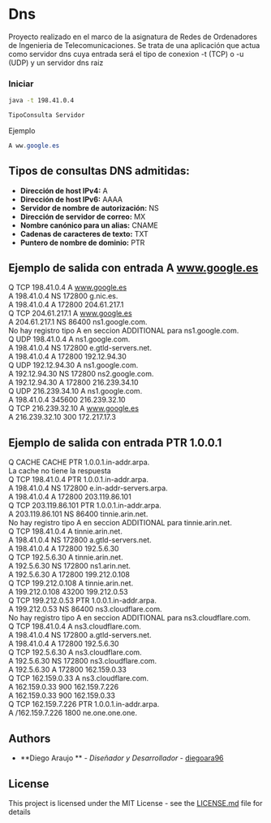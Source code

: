 # Dns

Proyecto realizado en el marco de la asignatura de Redes de Ordenadores de Ingenieria de Telecomunicaciones. 
Se trata de una aplicación que actua como servidor dns cuya entrada será el tipo de conexion -t (TCP) o -u (UDP) y un servidor dns raiz


### Iniciar

```bash
java -t 198.41.0.4
```

```java
TipoConsulta Servidor
```
Ejemplo
```java
A ww.google.es
```

## Tipos de consultas DNS admitidas: 

<ul>
  <li><b>Dirección de host IPv4:</b> A
  <li><b>Dirección de host IPv6:</b> AAAA
  <li><b>Servidor de nombre de autorización:</b> NS
  <li><b>Dirección de servidor de correo:</b> MX
  <li><b>Nombre canónico para un alias:</b> CNAME
  <li><b>Cadenas de caracteres de texto:</b> TXT
  <li><b>Puntero de nombre de dominio:</b> PTR
  </ul>


## Ejemplo de salida con entrada A www.google.es

Q TCP 198.41.0.4 A www.google.es<br>
A 198.41.0.4 NS 172800 g.nic.es.<br>
A 198.41.0.4 A 172800 204.61.217.1<br>
Q TCP 204.61.217.1 A www.google.es<br>
A 204.61.217.1 NS 86400 ns1.google.com.<br>
No hay registro tipo A en seccion ADDITIONAL para ns1.google.com.<br>
Q UDP 198.41.0.4 A ns1.google.com.<br>
A 198.41.0.4 NS 172800 e.gtld-servers.net.<br>
A 198.41.0.4 A 172800 192.12.94.30<br>
Q UDP 192.12.94.30 A ns1.google.com.<br>
A 192.12.94.30 NS 172800 ns2.google.com.<br>
A 192.12.94.30 A 172800 216.239.34.10<br>
Q UDP 216.239.34.10 A ns1.google.com.<br>
A 198.41.0.4 345600 216.239.32.10<br>
Q TCP 216.239.32.10 A www.google.es<br>
A 216.239.32.10 300 172.217.17.3<br>



## Ejemplo de salida con entrada PTR 1.0.0.1

Q CACHE CACHE PTR 1.0.0.1.in-addr.arpa.<br>
La cache no tiene la respuesta<br>
Q TCP 198.41.0.4 PTR 1.0.0.1.in-addr.arpa.<br>
A 198.41.0.4 NS 172800 e.in-addr-servers.arpa.<br>
A 198.41.0.4 A 172800 203.119.86.101<br>
Q TCP 203.119.86.101 PTR 1.0.0.1.in-addr.arpa.<br>
A 203.119.86.101 NS 86400 tinnie.arin.net.<br>
No hay registro tipo A en seccion ADDITIONAL para tinnie.arin.net.<br>
Q TCP 198.41.0.4 A tinnie.arin.net.<br>
A 198.41.0.4 NS 172800 a.gtld-servers.net.<br>
A 198.41.0.4 A 172800 192.5.6.30<br>
Q TCP 192.5.6.30 A tinnie.arin.net.<br>
A 192.5.6.30 NS 172800 ns1.arin.net.<br>
A 192.5.6.30 A 172800 199.212.0.108<br>
Q TCP 199.212.0.108 A tinnie.arin.net.<br>
A 199.212.0.108 43200 199.212.0.53<br>
Q TCP 199.212.0.53 PTR 1.0.0.1.in-addr.arpa.<br>
A 199.212.0.53 NS 86400 ns3.cloudflare.com.<br>
No hay registro tipo A en seccion ADDITIONAL para ns3.cloudflare.com.<br>
Q TCP 198.41.0.4 A ns3.cloudflare.com.<br>
A 198.41.0.4 NS 172800 a.gtld-servers.net.<br>
A 198.41.0.4 A 172800 192.5.6.30<br>
Q TCP 192.5.6.30 A ns3.cloudflare.com.<br>
A 192.5.6.30 NS 172800 ns3.cloudflare.com.<br>
A 192.5.6.30 A 172800 162.159.0.33<br>
Q TCP 162.159.0.33 A ns3.cloudflare.com.<br>
A 162.159.0.33 900 162.159.7.226<br>
A 162.159.0.33 900 162.159.0.33<br>
Q TCP 162.159.7.226 PTR 1.0.0.1.in-addr.arpa.<br>
A /162.159.7.226 1800 ne.one.one.one.<br>



## Authors

* **Diego Araujo ** - *Diseñador y Desarrollador* - [diegoara96](https://github.com/diegoara96)

## License

This project is licensed under the MIT License - see the [LICENSE.md](LICENSE.md) file for details
